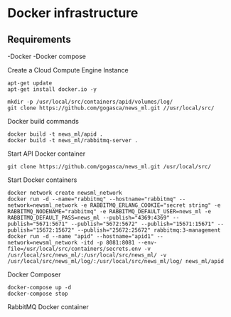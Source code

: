 # Docker infrastructure

## Requirements

   -Docker
   -Docker compose

Create a Cloud Compute Engine Instance

```
apt-get update
apt-get install docker.io -y

mkdir -p /usr/local/src/containers/apid/volumes/log/
git clone https://github.com/gogasca/news_ml.git //usr/local/src/
```

Docker build commands

```
docker build -t news_ml/apid .
docker build -t news_ml/rabbitmq-server .
```

Start API Docker container

```
git clone https://github.com/gogasca/news_ml.git /usr/local/src/
```

Start Docker containers
```
docker network create newsml_network
docker run -d --name="rabbitmq" --hostname="rabbitmq" --network=newsml_network -e RABBITMQ_ERLANG_COOKIE="secret string" -e RABBITMQ_NODENAME="rabbitmq" -e RABBITMQ_DEFAULT_USER=news_ml -e RABBITMQ_DEFAULT_PASS=news_ml --publish="4369:4369" --publish="5671:5671" --publish="5672:5672" --publish="15671:15671" --publish="15672:15672" --publish="25672:25672" rabbitmq:3-management 
docker run -d --name "apid" --hostname="apid1" --network=newsml_network -itd -p 8081:8081 --env-file=/usr/local/src/containers/secrets.env -v /usr/local/src/news_ml/:/usr/local/src/news_ml/ -v /usr/local/src/news_ml/log/:/usr/local/src/news_ml/log/ news_ml/apid
```

Docker Composer
 
```
docker-compose up -d
docker-compose stop
```

RabbitMQ Docker container

```

```